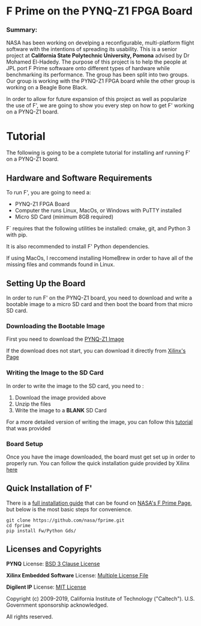 # F Prime on the PYNQ-Z1 FPGA Board

### Summary:

NASA has been working on develping a reconfigurable, multi-platform flight software with the intentions of spreading its usability. This is a senior project at **California State Polytechnic University, Pomona** advised by Dr Mohamed El-Hadedy. The purpose of this project is to help the people at JPL port F Prime softwaare onto different types of hardware while benchmarking its performance. The group has been split into two groups. Our group is working with the PYNQ-Z1 FPGA board while the other group is working on a Beagle Bone Black.

In order to allow for future expansion of this project as well as popularize the use of F', we are going to show you every step on how to get F' working on a PYNQ-Z1 board.

# Tutorial

The following is going to be a complete tutorial for installing anf running F' on a PYNQ-Z1 board.

## Hardware and Software Requirements

To run F', you are going to need a:
- PYNQ-Z1 FPGA Board
- Computer the runs Linux, MacOs, or Windows with PuTTY installed
- Micro SD Card (minimum 8GB required)

F´ requires that the following utilities be installed: cmake, git, and Python 3 with pip. 

It is also recommended to install F' Python dependencies.

If using MacOs, I reccomend installing HomeBrew in order to have all of the missing files and commands found in Linux.

## Setting Up the Board

In order to run F' on the PYNQ-Z1 board, you need to download and write a bootable image to a micro SD card and then boot the board from that micro SD card.

### Downloading the Bootable Image

First you need to download the [PYNQ-Z1 Image](http://files.digilent.com/Products/PYNQ/pynq_z1_v2.1.img.zip)

If the download does not start, you can download it directly from [Xilinx's Page](https://github.com/xilinx/PYNQ/blob/v2.2.1/docs/source/getting_started/pynq_image.rst#id2)

### Writing the Image to the SD Card

In order to write the image to the SD card, you need to :
1. Download the image provided above
2. Unzip the files
3. Write the image to a **BLANK** SD Card

For a more detailed version of writing the image, you can follow this [tutorial](https://pynq.readthedocs.io/en/v2.2.1/appendix.html#writing-the-sd-card) that was provided

### Board Setup

Once you have the image downloaded, the board must get set up in order to properly run. 
You can follow the quick installation guide provided by Xilinx [here](https://pynq.readthedocs.io/en/latest/getting_started/pynq_z1_setup.html)

## Quick Installation of F'

There is a [full installation guide](https://github.com/nasa/fprime/blob/master/docs/INSTALL.md) that can be found on [NASA's F Prime Page](https://github.com/nasa/fprime), but below is the most basic steps for convenience.

```
git clone https://github.com/nasa/fprime.git
cd fprime
pip install Fw/Python Gds/
```



## Licenses and Copyrights

**PYNQ** License: [BSD 3 Clause License](https://github.com/Xilinx/PYNQ/blob/master/LICENSE)

**Xilinx Embedded Software** License: [Multiple License File](https://github.com/Xilinx/embeddedsw/blob/master/license.txt)

**Digilent IP** License: [MIT License](https://github.com/Xilinx/PYNQ/blob/master/THIRD_PARTY_LIC) 

Copyright (c) 2009-2019, California Institute of Technology ("Caltech"). U.S. Government sponsorship acknowledged.

All rights reserved.
